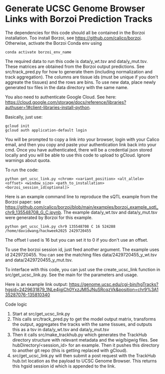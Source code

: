 # Generate UCSC Genome Browser Links with Borzoi Prediction Tracks

The dependencies for this code should all be contained in the Borzoi installation. Too install Borzoi, see https://github.com/calico/borzoi. Otherwise, activate the Borzoi Conda env using 

```
conda activate borzoi_env_name
```

The required data to run this code is data/y_wt.tsv and data/y_mut.tsv. These matrices are obtained from the Borzoi output predictions. See src/track_pred.py for how to generate them (including normalization and track aggregation). The columns are tissue ids (must be unique if you don't aggreate the tissues) and the rows are bins. To use new data, place newly generated tsv files in the data directory with the same name.

You also need to authenticate Google Cloud. See here: https://cloud.google.com/storage/docs/reference/libraries?authuser=1#client-libraries-install-python.

Basically, just use:

```
gcloud init
gcloud auth application-default login
```

You will be prompted to copy a link into your browser, login with your Calico email, and then you copy and paste your authentication link back into your cmd. Once you have authenticated, there will be a credential json stored locally and you will be able to use this code to upload to gCloud. Ignore warnings about quota.


To run the code:

```
python get_ucsc_link.py <chrom> <variant_position> <alt_allele> <offset> <window_size> <path_to_installation> <borzoi_session_id[optional]>
```

Here is an example command line to reproduce the sQTL example from the Borzoi paper: see https://github.com/calico/borzoi/blob/main/examples/borzoi_example_sqtl_chr9_135548708_G_C.ipynb. The example data/y_wt.tsv and data/y_mut.tsv were generated by Borzoi for this example.

```
python get_ucsc_link.py chr9 135548708 C 16 524288 /home/davidwang/hackweek2025 2429720455
```

The offset I used is 16 but you can set it to 0 if you don't use an offset.

To use the borzoi session id, just feed another argument. The example uses id 2429720455. You can see the matching files data/2429720455_y_wt.tsv and data/2429720455_y_mut.tsv.

To interface with this code, you can just use the create_ucsc_link function in src/get_ucsc_link.py. See the main for the parameters and usage. 

Here is an example link output: https://genome.ucsc.edu/cgi-bin/hgTracks?hgsid=2429631879_1NLe4jgjCh0YxzJMl5JNuSRcqzVk&position=chr9%3A135287076-135810340

Code logic

1. Start at src/get_ucsc_link.py
2. This calls src/track_pred.py to get the model output matrix, transforms the output, aggregates the tracks with the same tissues, and outputs this as a tsv in data/y_wt.tsv and data/y_mut.tsv 
3. Then it calls src/make_trackhub.py which generates the TrackHub directory structure with relevant metadata and the wig/bigwig files. See hubDirectory/<session_id> for an example. Then it pushes this directory to another git repo (this is getting replaced with gCloud).
4. src/get_ucsc_link.py will then submit a post request with the TrackHub hub.txt location as the payload to UCSC Genome Browser. This returns this hgsid session id which is appended to the link.  

